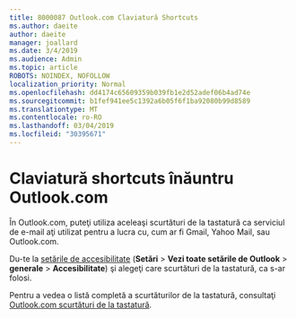 ```yaml
---
title: 8000087 Outlook.com Claviatură Shortcuts
ms.author: daeite
author: daeite
manager: joallard
ms.date: 3/4/2019
ms.audience: Admin
ms.topic: article
ROBOTS: NOINDEX, NOFOLLOW
localization_priority: Normal
ms.openlocfilehash: dd4174c65609359b039fb1e2d52adef06b4ad74e
ms.sourcegitcommit: b1fef941ee5c1392a6b05f6f1ba92080b99d8589
ms.translationtype: MT
ms.contentlocale: ro-RO
ms.lasthandoff: 03/04/2019
ms.locfileid: "30395671"
---
```

# <a name="keyboard-shortcuts-in-outlookcom"></a>Claviatură shortcuts înăuntru Outlook.com

În Outlook.com, puteţi utiliza aceleaşi scurtături de la tastatură ca serviciul de e-mail aţi utilizat pentru a lucra cu, cum ar fi Gmail, Yahoo Mail, sau Outlook.com.

Du-te la [setările de accesibilitate](https://go.microsoft.com/fwlink/?linkid=2080840) (**Setări** > **Vezi toate setările de Outlook** > **generale** > **Accesibilitate**) şi alegeţi care scurtături de la tastatură, ca s-ar folosi.

Pentru a vedea o listă completă a scurtăturilor de la tastatură, consultaţi [Outlook.com scurtături de la tastatură](https://support.office.com/article/708d907e-4398-4fc6-9a9a-4fc72bccec16).